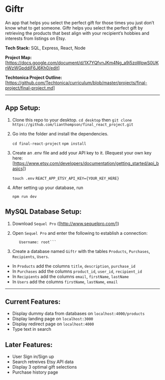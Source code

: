 # Giftr

An app that helps you select the perfect gift for those times you just don’t know what to get someone. Giftr helps you select the perfect gift by retrieving the products that best align with your recipient’s hobbies and interests from listings on Etsy.

**Tech Stack:** SQL, Express, React, Node

**Project Map:** [https://docs.google.com/document/d/1X7YQfvnJKm4Ng_a9i5zoWpwS0UKnWzWGpddiF6J6Kh0/edit]

**Techtonica Project Outline:** [https://github.com/Techtonica/curriculum/blob/master/projects/final-project/final-project.md]

***

## App Setup:

1. Clone this repo to your desktop.
   `cd desktop` then `git clone https://github.com/lianthompson/final_react_project.git`
   
2. Go into the folder and install the dependencies.

    `cd final-react-project` `npm install`

3. Create an .env file and add your API key to it. (Request your own key here: [https://www.etsy.com/developers/documentation/getting_started/api_basics])

    `touch .env` 
    `REACT_APP_ETSY_API_KEY={YOUR_KEY_HERE}`
    
4. After setting up your database, run
    
    `npm run dev`

## MySQL Database Setup:

1. Download `Sequel Pro` ([http://www.sequelpro.com/])

2. Open `Sequel Pro` and enter the following to establish a connection:

    ```Host: 127.0.0.1
       Username: root```
   
3. Create a database named `Giftr` with the tables `Products`, `Purchases`, `Recipients`, `Users`.

  * In `Products` add the columns `title`, `description`, `purchase_id`
  * In `Purchases` add the columns `product_id`, `user_id`, `recipient_id`
  * In `Recipients` add the columns `email`, `firstName`, `lastName`
  * In `Users` add the columns `firstName`, `lastName`, `email`

***

## Current Features:

  * Display dummy data from databases on `localhost:4000/products`
  * Display landing page on `localhost:3000`
  * Display redirect page on `localhost:4000`
  * Type text in search

## Later Features:

  * User Sign in/Sign up
  * Search retreives Etsy API data
  * Display 3 optimal gift selections
  * Purchase history page

   
    


